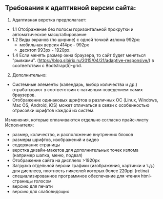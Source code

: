 
## Требования к адаптивной версии сайта:

1. Адаптивная верстка предполагает:
* 1.1 Отображение без полосы горизонтальной прокрутки и автоматическое масштабирование
* 1.2 Виды экранов (по ширине) с одной точкой излома 992px:
   * мобильная версия 414px - 992px
   * десктоп 993px - 1920px.
* 1.4 Если менять размер окна браузера, то сайт будет меняться "рывками". (https://blog.sibirix.ru/2015/04/21/adaptive-responsive/) в соответствии с Bootstrap(5)-grid.

2. Дополнительно:
* Системные элементы (календарь, выбор количества и др.) отрабатывают в соответствии с нативным поведением самих браузеров. 
* Отображение одинаковых шрифтов в различных ОС (Linux, Windows, Mac OS, Android, iOS) может отличаться в связи с особенностью отрисовки шрифтов каждой из систем.

Изменения, которые оплачиваются отдельно согласно прайс-листу Исполнителя:
* размер, количество, и расположение внутренних блоков
* размеры шрифтов, изображений и видео
* содержание страницы
* верстка дизайн-макетов для дополнительных точек излома (например шапка, меню, подвал)
* Отображение сайта на дисплеях >1920px 
* Загрузка отдельной версии графики (изображения, картинки и т.д.) для дисплеев, плотность пикселей которых более 220ppi (retina)
* специализированное программное обеспечение для чтения html-страницы голосом
* версию для печати
* версию для слабовидящих
